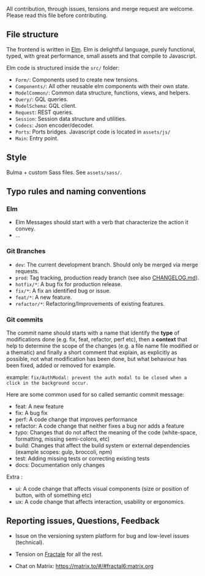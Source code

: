 All contribution, through issues, tensions and merge request are welcome.
Please read this file before contributing.

## File structure

The frontend is written in [Elm](https://elm-lang.org/).
Elm is delightful language, purely functional, typed, with great performance, small assets and that compile to Javascript.


Elm code is structured inside the `src/` folder:

- `Form/`: Components used to create new tensions.
- `Components/`: All other reusable elm components with their own state.
- `ModelCommon/`: Common data structure, functions, views, and helpers.
- `Query/`: GQL queries.
- `ModelSchema`: GQL client.
- `Request`: REST queries.
- `Session`: Session data structure and utilities.
- `Codecs`: Json encoder/decoder.
- `Ports`: Ports bridges. Javascript code is located in `assets/js/`
- `Main`: Entry point.


## Style

Bulma + custom Sass files. See `assets/sass/`.


## Typo rules and naming conventions

### Elm

- Elm Messages should start with a verb that characterize the action it convey.
- ...


### Git Branches

- `dev`: The current development branch. Should only be merged via merge requests.
- `prod`: Tag tracking, production ready branch (see also [CHANGELOG.md](CHANGELOG.md)).
- `hotfix/*`: A bug fix for production release.
- `fix/*`: A fix an identified bug or issue.
- `feat/*`: A new feature.
- `refactor/*`: Refactoring/Improvements of existing features.


### Git commits

The commit name should starts with a name that identify the **type** of modifications done (e.g. fix, feat, refactor, perf etc), then a **context** that help to determine the scope of the changes (e.g. a file name file modified or a thematic) and finally a short comment that explain, as explicitly as possible, not what modification has been done, but what behaviour has been fixed, added or removed for example.

example: `fix/AuthModal: prevent the auth modal to be closed when a click in the background occur.`

Here are some common used for so called semantic commit message:

- feat: A new feature
- fix: A bug fix
- perf: A code change that improves performance
- refactor: A code change that neither fixes a bug nor adds a feature
- typo: Changes that do not affect the meaning of the code (white-space, formatting, missing semi-colons, etc)
- build: Changes that affect the build system or external dependencies (example scopes: gulp, broccoli, npm)
- test: Adding missing tests or correcting existing tests
- docs: Documentation only changes

Extra : 
- ui: A code change that affects visual components (size or position of button, with of something etc)
- ux: A code change that affects interaction, usability or ergonomics. 



## Reporting issues, Questions, Feedback

- Issue on the versioning system platform for bug and low-level issues (technical).

- Tension on [Fractale](https://fractale.co/o/f6) for all the rest.

- Chat on Matrix: https://matrix.to/#/#fractal6:matrix.org
